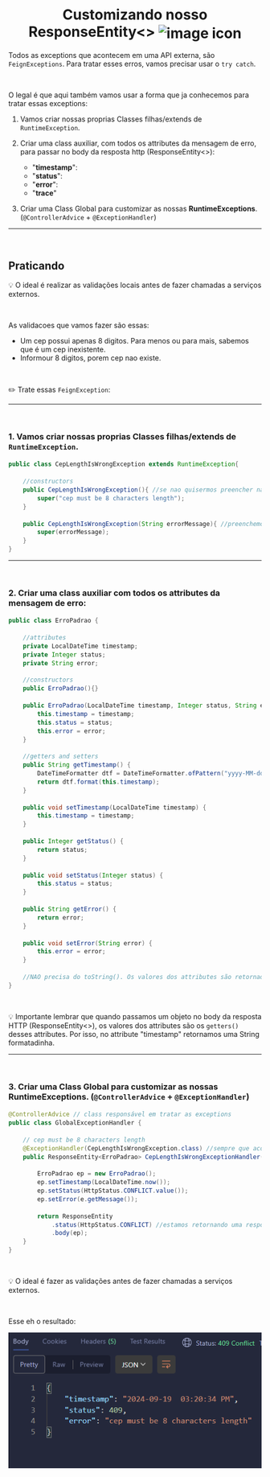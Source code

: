  <h1 align="center">
    Customizando nosso ResponseEntity<>
    <img alt="image icon" src="https://cdn2.iconfinder.com/data/icons/alert-message/64/siren-light-exclamation-icon-256.png" width="90px" align="center">
 </h1>

Todos as exceptions que acontecem em uma API externa, são `FeignExceptions`. Para tratar esses erros, vamos precisar usar o `try catch`.

<br>

O legal é que aqui também vamos usar a forma que ja conhecemos para tratar essas exceptions:

1. Vamos criar nossas proprias Classes filhas/extends de `RuntimeException`.

2. Criar uma class auxiliar, com todos os attributes da mensagem de erro, para passar no body da resposta http (ResponseEntity<>):
    - "**timestamp**":
    - "**status**":
    - "**error**": 
    - "**trace**"

3. Criar uma Class Global para customizar as nossas **RuntimeExceptions**. (`@ControllerAdvice` + `@ExceptionHandler`)

<hr>
<br>

## Praticando

💡 O ideal é realizar as validações locais antes de fazer chamadas a serviços externos.

<br>

As validacoes que vamos fazer são essas:

- Um cep possui apenas 8 digitos. Para menos ou para mais, sabemos que é um cep inexistente.
- Informour 8 digitos, porem cep nao existe.

<br>

✏️ Trate essas `FeignException`:

<hr>
<br>

### 1. Vamos criar nossas proprias Classes filhas/extends de `RuntimeException`.

```java
public class CepLengthIsWrongException extends RuntimeException{
    
    //constructors
    public CepLengthIsWrongException(){ //se nao quisermos preencher na hora de lancar
        super("cep must be 8 characters length");
    }

    public CepLengthIsWrongException(String errorMessage){ //preenchemos na hora de lancar a exception
        super(errorMessage);
    }
}

```

<hr>
<br>

### 2. Criar uma class auxiliar com todos os attributes da mensagem de erro:

```java
public class ErroPadrao {
    
    //attributes
    private LocalDateTime timestamp;
    private Integer status;
    private String error;

    //constructors
    public ErroPadrao(){}

    public ErroPadrao(LocalDateTime timestamp, Integer status, String error){
        this.timestamp = timestamp;
        this.status = status;
        this.error = error;
    }

    //getters and setters
    public String getTimestamp() {
        DateTimeFormatter dtf = DateTimeFormatter.ofPattern("yyyy-MM-dd  hh:mm:ss a"); // 2024-05-13  03:40:20 AM
        return dtf.format(this.timestamp);
    }

    public void setTimestamp(LocalDateTime timestamp) {
        this.timestamp = timestamp;
    }

    public Integer getStatus() {
        return status;
    }

    public void setStatus(Integer status) {
        this.status = status;
    }

    public String getError() {
        return error;
    }

    public void setError(String error) {
        this.error = error;
    }

    //NAO precisa do toString(). Os valores dos attributes são retornados no body da requisicao através dos getters()
}
```

<br>

💡 Importante lembrar que quando passamos um objeto no body da resposta HTTP (ResponseEntity<>), os valores dos attributes são os `getters()` desses attributes. Por isso, no attribute "timestamp" retornamos uma String formatadinha.

<hr>
<br>

### 3. Criar uma Class Global para customizar as nossas **RuntimeExceptions**. (`@ControllerAdvice` + `@ExceptionHandler`)


```java
@ControllerAdvice // class responsável em tratar as exceptions
public class GlobalExceptionHandler {
    
    // cep must be 8 characters length
    @ExceptionHandler(CepLengthIsWrongException.class) //sempre que acontecer essa exception, o method abaixo é executado
    public ResponseEntity<ErroPadrao> CepLengthIsWrongExceptionHandler(CepLengthIsWrongException e){
        
        ErroPadrao ep = new ErroPadrao();
        ep.setTimestamp(LocalDateTime.now());
        ep.setStatus(HttpStatus.CONFLICT.value());
        ep.setError(e.getMessage());

        return ResponseEntity
            .status(HttpStatus.CONFLICT) //estamos retornando uma resposta HTTP, e dentro do body enviamos um objeto.
            .body(ep);
    }
}
```

<br>

 💡 O ideal é fazer as validações antes de fazer chamadas a serviços externos.

<br>

Esse eh o resultado:

 ![request image example](../imgs/tratando_erro_api_externa.png)